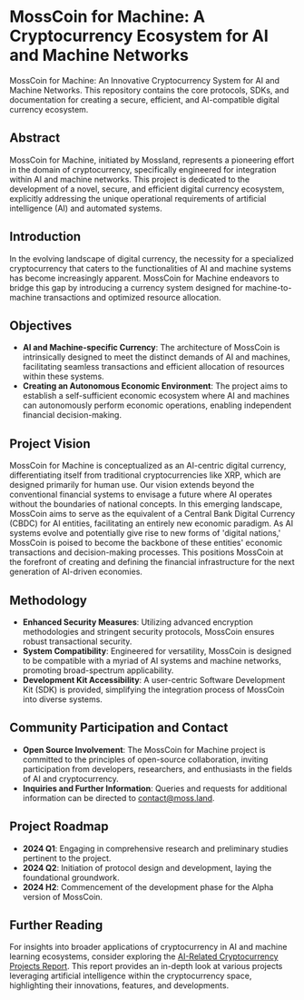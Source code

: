 # MossCoin for Machine: A Cryptocurrency Ecosystem for AI and Machine Networks
MossCoin for Machine: An Innovative Cryptocurrency System for AI and Machine Networks. This repository contains the core protocols, SDKs, and documentation for creating a secure, efficient, and AI-compatible digital currency ecosystem.

## Abstract

MossCoin for Machine, initiated by Mossland, represents a pioneering effort in the domain of cryptocurrency, specifically engineered for integration within AI and machine networks. This project is dedicated to the development of a novel, secure, and efficient digital currency ecosystem, explicitly addressing the unique operational requirements of artificial intelligence (AI) and automated systems.

## Introduction

In the evolving landscape of digital currency, the necessity for a specialized cryptocurrency that caters to the functionalities of AI and machine systems has become increasingly apparent. MossCoin for Machine endeavors to bridge this gap by introducing a currency system designed for machine-to-machine transactions and optimized resource allocation.

## Objectives

- **AI and Machine-specific Currency**: The architecture of MossCoin is intrinsically designed to meet the distinct demands of AI and machines, facilitating seamless transactions and efficient allocation of resources within these systems.
- **Creating an Autonomous Economic Environment**: The project aims to establish a self-sufficient economic ecosystem where AI and machines can autonomously perform economic operations, enabling independent financial decision-making.

## Project Vision

MossCoin for Machine is conceptualized as an AI-centric digital currency, differentiating itself from traditional cryptocurrencies like XRP, which are designed primarily for human use. Our vision extends beyond the conventional financial systems to envisage a future where AI operates without the boundaries of national concepts. In this emerging landscape, MossCoin aims to serve as the equivalent of a Central Bank Digital Currency (CBDC) for AI entities, facilitating an entirely new economic paradigm. As AI systems evolve and potentially give rise to new forms of 'digital nations,' MossCoin is poised to become the backbone of these entities' economic transactions and decision-making processes. This positions MossCoin at the forefront of creating and defining the financial infrastructure for the next generation of AI-driven economies.

## Methodology

- **Enhanced Security Measures**: Utilizing advanced encryption methodologies and stringent security protocols, MossCoin ensures robust transactional security.
- **System Compatibility**: Engineered for versatility, MossCoin is designed to be compatible with a myriad of AI systems and machine networks, promoting broad-spectrum applicability.
- **Development Kit Accessibility**: A user-centric Software Development Kit (SDK) is provided, simplifying the integration process of MossCoin into diverse systems.

## Community Participation and Contact

- **Open Source Involvement**: The MossCoin for Machine project is committed to the principles of open-source collaboration, inviting participation from developers, researchers, and enthusiasts in the fields of AI and cryptocurrency.
- **Inquiries and Further Information**: Queries and requests for additional information can be directed to [contact@moss.land](mailto:contact@moss.land).

## Project Roadmap

- **2024 Q1**: Engaging in comprehensive research and preliminary studies pertinent to the project.
- **2024 Q2**: Initiation of protocol design and development, laying the foundational groundwork.
- **2024 H2**: Commencement of the development phase for the Alpha version of MossCoin.

## Further Reading

For insights into broader applications of cryptocurrency in AI and machine learning ecosystems, consider exploring the [AI-Related Cryptocurrency Projects Report](AI-Related_Cryptocurrency_Projects_Report.md). This report provides an in-depth look at various projects leveraging artificial intelligence within the cryptocurrency space, highlighting their innovations, features, and developments.

